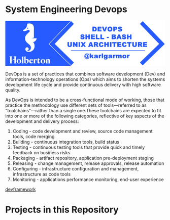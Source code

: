 # System Engineering Devops

![](logo.jpg)

DevOps is a set of practices that combines software development (Dev) and information-technology operations (Ops) which aims to shorten the systems development life cycle and provide continuous delivery with high software quality.

As DevOps is intended to be a cross-functional mode of working, those that practice the methodology use different sets of tools—referred to as "toolchains"—rather than a single one.These toolchains are expected to fit into one or more of the following categories, reflective of key aspects of the development and delivery process:

1. Coding - code development and review, source code management tools, code merging
2. Building - continuous integration tools, build status
3. Testing - continuous testing tools that provide quick and timely feedback on business risks
4. Packaging - artifact repository, application pre-deployment staging
5. Releasing - change management, release approvals, release automation
6. Configuring - infrastructure configuration and management, infrastructure as code tools
7. Monitoring - applications performance monitoring, end-user experience

[devframework](https://marketplace-cdn.atlassian.com/s/public/devops-hero-1-87966cfbc9c5713ae047551c7b22985c.png)
# Projects in this Repository


